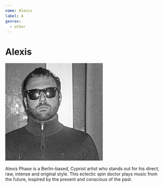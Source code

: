 ```yaml
---
name: Alexis
label: A
genres:
  - other
---
```


# Alexis

![](./assets/images/alexis.jpg)

Alexis Phase is a Berlin-based, Cypriot artist who stands out for his direct, raw, intense and original style. This eclectic spin doctor plays music from the future, inspired by the present and conscious of the past. 
